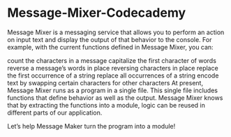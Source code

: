 # Message-Mixer-Codecademy

Message Mixer is a messaging service that allows you to perform an action on input text and display the output of that behavior to the console. For example, with the current functions defined in Message Mixer, you can:

count the characters in a message
capitalize the first character of words
reverse a message’s words in place
reversing characters in place
replace the first occurrence of a string
replace all occurrences of a string
encode text by swapping certain characters for other characters
At present, Message Mixer runs as a program in a single file. This single file includes functions that define behavior as well as the output. Message Mixer knows that by extracting the functions into a module, logic can be reused in different parts of our application.

Let’s help Message Maker turn the program into a module!
